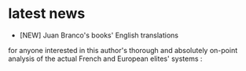 # latest news

- [NEW] Juan Branco's books' English translations

for anyone interested in this author's thorough and absolutely on-point analysis of the actual French and European elites' systems :

